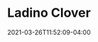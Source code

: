 ---
title: "Ladino Clover"
date: 2021-03-26T11:52:09-04:00
draft: false
banner: "clover-banner.jpg"
img: "ladino.jpg"
tax: "Legume" #Legume, Brassica, Grass, Broadleaf
cycle: "Perennial" #Perennial, Annual
tags: ["Attracts pollinators", "Bears traffic"] #Attracts pollinators, bears traffic, etc
dm: 2000–6000
ph: 6.0–7.0
n: 80–200
planting: "September–October" #Planting window
depth: "1/4–1/2"
drilled: "3–9"
broadcast: "5–14"
heat: "very good"
drought: "average"
shade: "good"
flood: "good"
fertility: "average"
soil: "average"
erosion: "great"
weed: "good"
grazing: "excellent"
growth: "poor"
residue: "poor"
beneficials: "excellent"
traffic: "excellent"
---